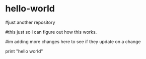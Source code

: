 # hello-world
#just another repository

#this just so i can figure out how this works.

#im adding more changes here to see if they update on a change

print "hello world"
